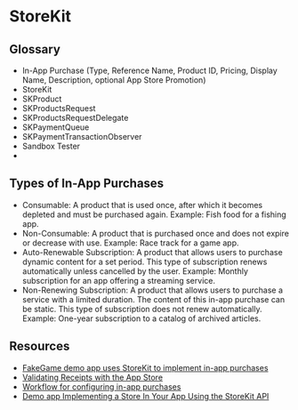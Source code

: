 # StoreKit

## Glossary 

* In-App Purchase (Type, Reference Name, Product ID, Pricing, Display Name, Description, optional App Store Promotion)
* StoreKit
* SKProduct
* SKProductsRequest
* SKProductsRequestDelegate
* SKPaymentQueue
* SKPaymentTransactionObserver
* Sandbox Tester 
* 

## Types of In-App Purchases

* Consumable: A product that is used once, after which it becomes depleted and must be purchased again. Example: Fish food for a fishing app.
* Non-Consumable: A product that is purchased once and does not expire or decrease with use. Example: Race track for a game app.
* Auto-Renewable Subscription: A product that allows users to purchase dynamic content for a set period. This type of subscription renews automatically unless cancelled by the user. Example: Monthly subscription for an app offering a streaming service.
* Non-Renewing Subscription: A product that allows users to purchase a service with a limited duration. The content of this in-app purchase can be static. This type of subscription does not renew automatically. Example: One-year subscription to a catalog of archived articles.

## Resources

* [FakeGame demo app uses StoreKit to implement in-app purchases](https://github.com/alexpaul/In-App-Purchases/tree/main/FakeGame)
* [Validating Receipts with the App Store](https://developer.apple.com/documentation/storekit/original_api_for_in-app_purchase/validating_receipts_with_the_app_store)
* [Workflow for configuring in-app purchases](https://help.apple.com/app-store-connect/#/devb57be10e7)
* [Demo app Implementing a Store In Your App Using the StoreKit API](https://developer.apple.com/documentation/storekit/in-app_purchase/implementing_a_store_in_your_app_using_the_storekit_api)
